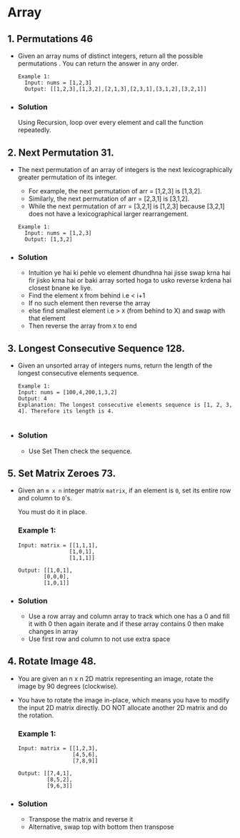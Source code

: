 # Array

## 1.  Permutations 46
  - Given an array nums of distinct integers, return all the possible permutations . You can return the answer in any order.

    ```
    Example 1:
      Input: nums = [1,2,3]
      Output: [[1,2,3],[1,3,2],[2,1,3],[2,3,1],[3,1,2],[3,2,1]]

  - ### Solution
      Using Recursion,  loop over every element and call the function repeatedly.



## 2. Next Permutation 31.
  - The next permutation of an array of integers is the next lexicographically greater permutation of its integer. 
    - For example, the next permutation of arr = [1,2,3] is [1,3,2].
    - Similarly, the next permutation of arr = [2,3,1] is [3,1,2].
    - While the next permutation of arr = [3,2,1] is [1,2,3] because [3,2,1] does not have a lexicographical larger rearrangement.

    ```
    Example 1:
      Input: nums = [1,2,3]
      Output: [1,3,2]

  - ### Solution
      - Intuition ye hai ki pehle vo element dhundhna hai jisse swap krna hai fir jisko krna hai or baki array sorted hoga to usko reverse krdena hai closest bnane ke liye.
      - Find the element `X` from behind i.e < i+1 
      - If no such element then reverse the array 
      - else find smallest element i.e >  `X` (from behind to X) and swap with that element 
      - Then reverse the array from `X` to end


## 3.  Longest Consecutive Sequence 128.
  - Given an unsorted array of integers nums, return the length of the longest consecutive elements sequence.

    ```
    Example 1:
    Input: nums = [100,4,200,1,3,2]
    Output: 4 
    Explanation: The longest consecutive elements sequence is [1, 2, 3, 4]. Therefore its length is 4.


  - ### Solution
    -  Use Set Then check the sequence.


## 5. Set Matrix Zeroes 73.
  - Given an `m x n` integer matrix `matrix`, if an element is `0`, set its entire row and column to `0`'s.

    You must do it in place.

    ### Example 1:
      ```
      Input: matrix = [[1,1,1],
                      [1,0,1],
                      [1,1,1]]
      ```
      ```
      Output: [[1,0,1],
              [0,0,0],
              [1,0,1]]
      ```

  - ### Solution
    -  Use a row array and column array to track which one has a 0 and fill it with 0 then again iterate and if these array contains 0 then make changes in array
    - Use first row and column to not use extra space

## 4. Rotate Image 48.
  - You are given an n x n 2D matrix representing an image, rotate the image by 90 degrees (clockwise).

  - You have to rotate the image in-place, which means you have to modify the input 2D matrix directly. DO NOT allocate another 2D matrix and do the rotation.

    ### Example 1:
      ```
      Input: matrix = [[1,2,3],
                       [4,5,6],
                       [7,8,9]]
      ```
      ```
      Output: [[7,4,1],
               [8,5,2],
               [9,6,3]]
      ```

  - ### Solution
    -  Transpose the matrix and reverse it 
    - Alternative, swap top with bottom then transpose

